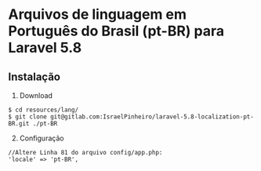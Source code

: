 # Arquivos de linguagem em Português do Brasil (pt-BR) para Laravel 5.8

## Instalação
1. Download
  ```
  $ cd resources/lang/
  $ git clone git@gitlab.com:IsraelPinheiro/laravel-5.8-localization-pt-BR.git ./pt-BR
  ```
2. Configuração
  ```
  //Altere Linha 81 do arquivo config/app.php:
  'locale' => 'pt-BR',
  ```